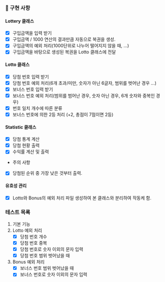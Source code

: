 ### 🧱 구현 사항

#### Lottery 클래스

- [x] 구입금액을 입력 받기
- [x] 구입금액 / 1000 연산의 결과만큼 자동으로 복권을 생성.
- [x] 구입금액의 예외 처리(1000단위로 나누어 떨어지지 않을 때, ...)
- [x] 구입금액을 바탕으로 생성된 복권을 Lotto 클래스에 전달

#### Lotto 클래스

- [x] 당첨 번호 입력 받기
- [x] 당첨 번호 예외 처리(6개 초과/미만, 숫자가 아닌 6글자, 범위를 벗어난 경우 ...)
- [x] 보너스 번호 입력 받기
- [x] 보너스 번호 예외 처리(범위를 범어난 경우, 숫자 아닌 경우, 6개 숫자와 중복인 경우)
- [x] 번호 일치 개수에 따른 분류
- [x] 보너스 번호에 의한 2등 처리 (+2, 총점이 7점이면 2등)

#### Statistic 클래스

- [x] 당첨 통계 계산
- [x] 당첨 현황 출력
- [x] 수익률 계산 및 출력
- 주의 사항
- [x] 당첨된 순위 중 가장 낮은 것부터 출력.

#### 유효성 관리

- [x] Lotto와 Bonus의 예외 처리 파일 생성하여 본 클래스와 분리하여 작동케 함.

### 테스트 목록

1. 기본 기능
2. Lotto 예외 처리
   - [x] 당첨 번호 개수
   - [x] 당첨 번호 중복
   - [x] 당첨 번호로 숫자 이외의 문자 입력
   - [x] 당첨 번호 범위 벗어났을 때
3. Bonus 예외 처리
   - [x] 보너스 번호 범위 벗어났을 때
   - [x] 보너스 번호로 숫자 이외의 문자 입력
